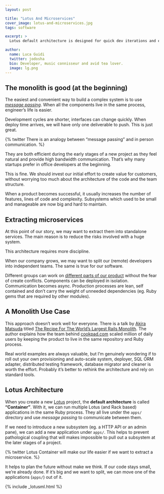 ```yaml
---
layout: post

title: "Lotus And Microservices"
cover_image: lotus-and-microservices.jpg
tags: software

excerpt: >
  Lotus default architecture is designed for quick dev iterations and easy microservices extraction.

author:
  name: Luca Guidi
  twitter: jodosha
  bio: Developer, music connisseur and avid tea lover.
  image: lg.png
---
```


## The monolith is good (at the beginning)

The easiest and convenient way to build a complex system is to use [_message passing_](http://en.wikipedia.org/wiki/Message_passing).
When all the components live in the same process, engineer’s life is easier.

Development cycles are shorter, interfaces can change quickly.
When deploy time arrives, we will have only one deliverable to push.
This is just great.

{% twitter There is an analogy between “message passing” and in person communication. %}

They are both efficient during the early stages of a new project as they feel natural and provide high bandwidth communication.
That’s why many startups prefer in office developers at the beginning.

This is fine.
We should invest our initial effort to create value for customers, without worrying too much about the architecture of the code and the team structure.

When a product becomes successful, it usually increases the number of features, lines of code and complexity.
Subsystems which used to be small and manageable are now big and hard to maintain.

## Extracting microservices

At this point of our story, we may want to extract them into standalone services.
The main reason is to reduce the risks involved with a huge system.

This architecture requires more discipline.

When our company grows, we may want to split our (remote) developers into independent teams.
The same is true for our software.

Different groups can work on [different parts of our product](https://labs.spotify.com/2014/03/27/spotify-engineering-culture-part-1/) without the fear of create conflicts.
Components can be deployed in isolation.
Communication becomes async.
Production processes are lean, self contained and don’t carry the weight of unneeded dependencies (eg. Ruby gems that are required by other modules).

## A Monolith Use Case

This approach doesn’t work well for everyone.
There is a talk by [Akira Matsuda](https://twitter.com/a_matsuda) titled [The Recipe For The World’s Largest Rails Monolith](https://www.youtube.com/watch?v=naTRzjHaIhE).
The author explains how the team behind [cookpad.com](http://cookpad.com) scaled million of daily users by keeping the product to live in the same repository and Ruby process.

Real world examples are always valuable, but I’m genuinely wondering if to roll out your own provisioning and auto-scale system, deployer, SQL ORM adapter, distributed testing framework, database migrator and cleaner is worth the effort.
Probably it’s better to rethink the architecture and rely on standard tools.

## Lotus Architecture

When you create a new [Lotus](http://lotusrb.org) project, the **default architecture** is called **“Container”**.
With it, we can run multiple Lotus (and Rack based) applications in the same Ruby process.
They all live under the `apps/` directory and use _message passing_ to communicate between them.

If we need to introduce a new subsystem (eg. a HTTP API or an admin pane), we can add a new application under `apps/`.
This helps to prevent pathological coupling that will makes impossible to pull out a subsystem at the later stages of a project.

{% twitter Lotus Container will make our life easier if we want to extract a microservice. %}

It helps to plan the future without make we think.
If our code stays small, we’re already done.
If it’s big and we want to split, we can move one of the applications (`apps/`) out of it.

{% include _lotusml.html %}
